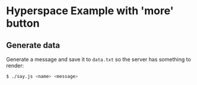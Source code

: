 # Hyperspace Example with 'more' button #

## Generate data ##
Generate a message and save it to `data.txt` so the server has something to render:

```bash
$ ./say.js <name> <message>
```
